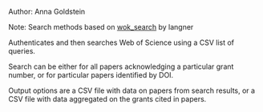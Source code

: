 Author: Anna Goldstein

Note: Search methods based on [wok_search](https://github.com/langner/wok_search) by langner 

Authenticates and then searches Web of Science using a CSV list of queries.

Search can be either for all papers acknowledging a particular grant number, or for particular papers identified by DOI.

Output options are a CSV file with data on papers from search results, or a CSV file with data aggregated on the grants cited in papers.
